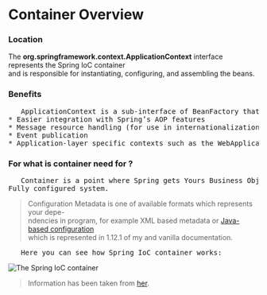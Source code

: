# Container Overview

### Location
The **org.springframework.context.ApplicationContext** interface represents the Spring IoC container  
and is responsible for instantiating, configuring, and assembling the beans.  

### Benefits
<pre>
   ApplicationContext is a sub-interface of BeanFactory that adds:
* Easier integration with Spring’s AOP features
* Message resource handling (for use in internationalization)
* Event publication
* Application-layer specific contexts such as the WebApplicationContext for use in web applications.
</pre>

### For what is container need for ?
<pre>
   Container is a point where Spring gets Yours Business Objects (POJOs) and Configuration Metadata in one  
Fully configured system.
</pre>
>Configuration Metadata is one of available formats which represents your depe-  
ndencies in program, for example XML based metadata or [Java-based configuration](https://docs.spring.io/spring/docs/current/spring-framework-reference/core.html#beans-java)  
which is represented in 1.12.1 of my and vanilla documentation.
<pre>
   Here you can see how Spring IoC container works:
</pre>
![The Spring IoC container](https://docs.spring.io/spring/docs/current/spring-framework-reference/images/container-magic.png)
>Information has been taken from [her](https://docs.spring.io/spring/docs/current/spring-framework-reference/core.html).  